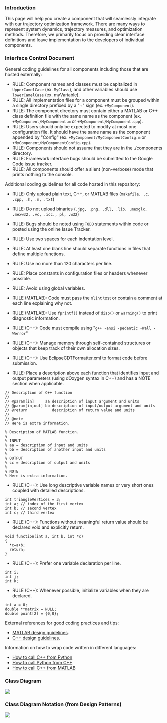### Introduction ###

This page will help you create a component that will seamlessly integrate with our trajectory optimization framework. There are many ways to represent system dynamics, trajectory measures, and optimization methods. Therefore, we primarily focus on providing clear interface definitions and leave implementation to the developers of individual components.

### Interface Control Document ###

General coding guidelines for all components including those that are hosted externally:
  * RULE: Component names and classes must be capitalized in `UpperCamelCase` (ex. `MyClass`), and other variables should use `lowerCamelCase` (ex. myVariable).
  * RULE: All implementation files for a component must be grouped within a single directory prefixed by a "+" sign (ex. `+MyComponent`).
  * RULE: The component directory must contain either a MATLAB or C++ class definition file with the same name as the component (ex. `+MyComponent/MyComponent.m` or `+MyComponent/MyComponent.cpp`).
  * RULE: Users should only be expected to modify at most one configuration file. It should have the same name as the component appended by "Config" (ex. `+MyComponent/MyComponentConfig.m` or `+MyComponent/MyComponentConfig.cpp`).
  * RULE: Components should not assume that they are in the ./components directory.
  * RULE: Framework interface bugs should be submitted to the Google Code issue tracker.
  * RULE: All components should offer a silent (non-verbose) mode that prints nothing to the console.

Additional coding guidelines for all code hosted in this repository:
  * RULE: Only upload plain text, C++, or MATLAB files (`makefile, .c, .cpp, .h, .m, .txt`)
  * RULE: Do not upload binaries (`.jpg, .png, .dll, .lib, .mexglx, .mexw32, .vc, .icc., pl, .w32`)
  * RULE: Bugs should be noted using `TODO` statements within code or posted using the online Issue Tracker.
  * RULE: Use two spaces for each indentation level.
  * RULE: At least one blank line should separate functions in files that define multiple functions.
  * RULE: Use no more than 120 characters per line.
  * RULE: Place constants in configuration files or headers whenever possible.
  * RULE: Avoid using global variables.

  * RULE (MATLAB): Code must pass the `mlint` test or contain a comment at each line explaining why not.
  * RULE (MATLAB): Use `fprintf()` instead of `disp()` or `warning()` to print diagnostic information.

  * RULE (C++): Code must compile using "`g++ -ansi -pedantic -Wall -Werror`"
  * RULE (C++): Manage memory through self-contained structures or objects that keep track of their own allocation sizes.
  * RULE (C++): Use EclipseCDTFormatter.xml to format code before submission.

  * RULE: Place a description above each function that identifies input and output parameters (using dOxygen syntax in C++) and has a NOTE section when applicable.
```
// Description of C++ function
//
// @param[in]     aa description of input argument and units
// @param[in,out] bb description of input/output argument and units
// @return           description of return value and units
//
// @note
// Here is extra information.
```
```
% Description of MATLAB function.
%
% INPUT
% aa = description of input and units
% bb = description of another input and units
%
% OUTPUT
% cc = description of output and units
%
% NOTE
% Here is extra information.
```
  * RULE (C++): Use long descriptive variable names or very short ones coupled with detailed descriptions.
```
int triangleVertices = 3;
int a; // index of the first vertex
int b; // second vertex
int c; // third vertex
```
  * RULE (C++): Functions without meaningful return value should be declared void and explicitly return.
```
void function(int a, int b, int *c)
{
  *c=a+b;
  return;
}
```
  * RULE (C++): Prefer one variable declaration per line.
```
int i;
int j;
int k;
```
  * RULE (C++): Whenever possible, initialize variables when they are declared.
```
int a = 0;
double **matrix = NULL;
double point[2] = {0,0};
```

External references for good coding practices and tips:
  * [MATLAB design guidelines](http://www.datatool.com/downloads/matlab_style_guidelines.pdf).
  * [C++ design guidelines](http://www-personal.acfr.usyd.edu.au/tbailey/seminars/design.pdf).

Information on how to wrap code written in different languages:
  * [How to call C++ from Python](http://docs.python.org/extending/extending.html)
  * [How to call Python from C++](http://docs.python.org/extending/embedding.html)
  * [How to call C++ from MATLAB](http://www.mathworks.com/support/tech-notes/1600/1605.html)

### Class Diagram ###

<img src='http://functionalnavigation.googlecode.com/svn/wiki/SimpleClassDiagram.png'>

<h3>Class Diagram Notation (from Design Patterns)</h3>

<img src='http://functionalnavigation.googlecode.com/svn/wiki/classDiagramNotation.png'>